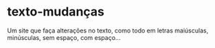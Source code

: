 # texto-mudanças
Um site que faça alterações no texto, como todo em letras maiúsculas, minúsculas, sem espaço, com espaço...
